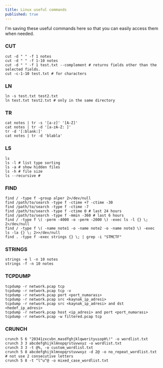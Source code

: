 ```yaml
---
title: Linux useful commands
published: true
---
```


I'm saving these useful commands here so that you can easily access them when needed.



### [](#header-3)CUT
```
cut -d " " -f 1 notes
cut -d " " -f 1-10 notes
cut -d " " -f 1 test.txt --complement # returns fields other than the selected fields.
cut -c-1-10 test.txt # for characters
```


### [](#header-3)LN
```
ln -s test.txt test2.txt
ln test.txt test2.txt # only in the same directory
```


### [](#header-3)TR
```
cat notes | tr -s '[a-z]' '[A-Z]' 
cat notes | tr -d '[a-zA-Z: ]'
tr -d '[:blank:]'
cat notes | tr -d 'blabla'
```


### [](#header-3)LS
```
ls
ls -l # list type sorting
ls -a # show hidden files
ls -h # file size
ls --recursive #
```


### [](#header-3)FIND
```
find / -type f -group alper 2>/dev/null
find /path/to/search -type f -ctime +7 -ctime -30
find /path/to/search -type f -ctime -7
find /path/to/search -type f -ctime 0 # last 24 hours
find /path/to/search -type f -mmin -360 # last 6 hours
find / -type f \( -perm -4000 -o -perm -2000 \) -exec ls -l {} \; 2>/dev/null
find / -type f \( -name note1 -o -name note2 -o -name note3 \) -exec ls -la {} \; 2>>/dev/null
find . -type f -exec strings {} \; | grep -i "STMCTF"
```

### [](#header-3)STRINGS
```
strings -e l -n 10 notes
strings -f -n 10 notes
```

### [](#header-3)TCPDUMP
```
tcpdump -r network.pcap tcp
tcpdump -r network.pcap tcp -v
tcpdump -r network.pcap port <port_numarası>
tcpdump -r network.pcap src <kaynak_ip_adresi>
tcpdump -r network.pcap src <kaynak_ip_adresi> and dst <hedef_ip_adresi>
tcpdump -r network.pcap host <ip_adresi> and port <port_numarası>
tcpdump -r network.pcap -w filtered.pcap tcp
```

### [](#header-3)CRUNCH
```
crunch 5 6 "20341zxcvbn_masdfghjklqwerityuıopH\!" -o wordlist.txt
crunch 3 3 abcdefghijklmnopqrstuvwxyz -o wordlist.txt
crunch 3 3 -t @%, -o custom_wordlist.txt
crunch 5 8 abcdefghijklmnopqrstuvwxyz -d 2@ -o no_repeat_wordlist.txt # not use 2 consecutive letters
crunch 5 8 -t ^l^u^@ -o mixed_case_wordlist.txt
```












